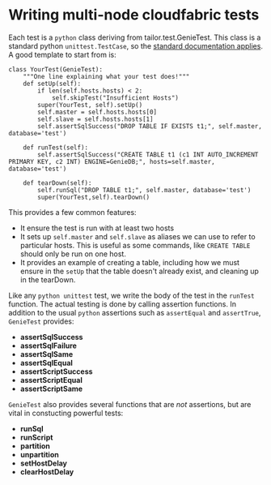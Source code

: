 Writing multi-node cloudfabric tests
====================================

Each test is a `python` class deriving from tailor.test.GenieTest. This class
is a standard python `unittest.TestCase`, so the [standard documentation
applies](http://docs.python.org/library/unittest.html). A good template to
start from is:

    class YourTest(GenieTest):
        """One line explaining what your test does!"""
        def setUp(self):
            if len(self.hosts.hosts) < 2:
                self.skipTest("Insufficient Hosts")
            super(YourTest, self).setUp()
            self.master = self.hosts.hosts[0]
            self.slave = self.hosts.hosts[1]
            self.assertSqlSuccess("DROP TABLE IF EXISTS t1;", self.master, database='test')

        def runTest(self):
            self.assertSqlSuccess("CREATE TABLE t1 (c1 INT AUTO_INCREMENT PRIMARY KEY, c2 INT) ENGINE=GenieDB;", hosts=self.master, database='test')

        def tearDown(self):
            self.runSql("DROP TABLE t1;", self.master, database='test')
            super(YourTest,self).tearDown()

This provides a few common features:

* It ensure the test is run with at least two hosts
* It sets up `self.master` and `self.slave` as aliases we can use to refer to
  particular hosts. This is useful as some commands, like `CREATE TABLE` should
  only be run on one host.
* It provides an example of creating a table, including how we must ensure in
  the `setUp` that the table doesn't already exist, and cleaning up in the
  tearDown.


Like any `python unittest` test, we write the body of the test in the `runTest`
function.  The actual testing is done by calling assertion functions. In
addition to the usual `python` assertions such as `assertEqual` and
`assertTrue`, `GenieTest` provides:

* **assertSqlSuccess**
* **assertSqlFailure**
* **assertSqlSame**
* **assertSqlEqual**
* **assertScriptSuccess**
* **assertScriptEqual**
* **assertScriptSame**

`GenieTest` also provides several functions that are *not* assertions, but
are vital in constucting powerful tests:

* **runSql**
* **runScript**
* **partition**
* **unpartition**
* **setHostDelay**
* **clearHostDelay**
